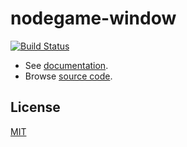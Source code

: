 # nodegame-window


[![Build Status](https://travis-ci.org/nodeGame/nodegame-window.png?branch=master)](https://travis-ci.org/nodeGame/nodegame-window)

- See [documentation](https://github.com/nodeGame/nodegame/wiki).
- Browse [source code](http://nodegame.github.io/nodegame-window/docs/index.js.html).


## License

[MIT](LICENSE)
